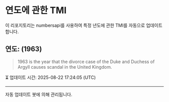 
# 연도에 관한 TMI

이 리포지토리는 numbersapi를 사용하여 특정 년도에 관한 TMI를 자동으로 업데이트합니다.

## 연도: (1963)
> 1963 is the year that the divorce case of the Duke and Duchess of Argyll causes scandal in the United Kingdom.

⏳ 업데이트 시간: 2025-08-22 17:24:05 (UTC)

---
자동 업데이트 봇에 의해 관리됩니다.
